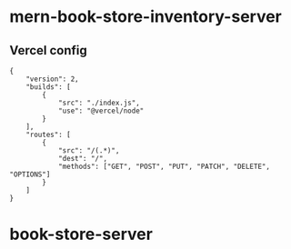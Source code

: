 
# mern-book-store-inventory-server
 
## Vercel config
```
{
    "version": 2,
    "builds": [
        {
            "src": "./index.js",
            "use": "@vercel/node"
        }
    ],
    "routes": [
        {
            "src": "/(.*)",
            "dest": "/",
            "methods": ["GET", "POST", "PUT", "PATCH", "DELETE", "OPTIONS"]
        }
    ]
}
```
# book-store-server
